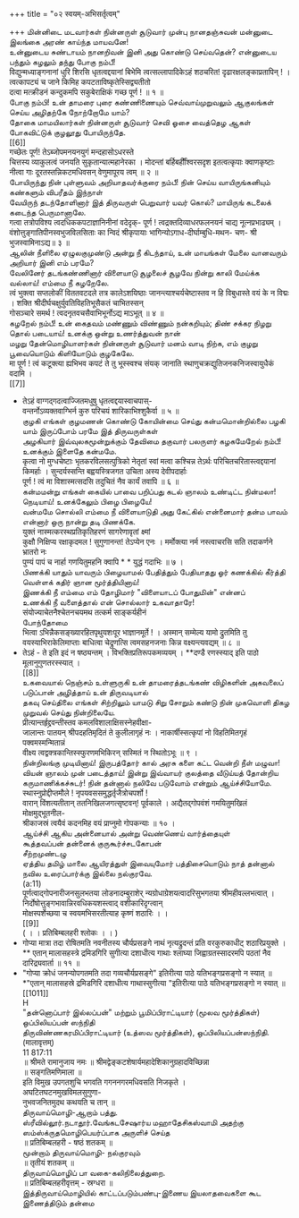 +++
title = "०२ स्वयम्-अभिसर्तृत्वम्"

+++
மின்னிடை மடவார்கள் நின்னருள் சூடுவார் முன்பு நானதஞ்சுவன் மன்னுடை இலங்கை அரண் காய்ந்த மாயவனே!   
உன்னுடைய சுண்டாயம் நானறிவன் இனி அது கொண்டு செய்வதென்? என்னுடைய பந்தும் கழலும் தந்து போகு நம்பீ!   
विद्युन्मध्याङ्गनानां धुरि शिरसि धृतत्वद्दयानां बिभेमि त्वत्सल्लापादिकेऽहं शठचरित! दृढारक्षलङ्काप्रतापिन् ! । त्वत्कापट्यं च जाने किमिह कपटताविष्कृतेस्सिद्व्यतीतो   
दत्वा मत्क्रीडनं कन्दुकमपि सकुबेराक्षिकं गच्छ पूर्ण ! ॥ १ ॥   
போகு நம்பி! உன் தாமரை புரை கண்ணிணையும் செவ்வாய்முறுவலும் ஆகுலங்கள் செய்ய அழிதற்கே நோற்றோமே யாம்?   
தோகை மாமயிலார்கள் நின்னருள் சூடுவார் செவி ஓசை வைத்தெழ ஆகள் போகவிட்டுக் குழலூது போயிருந்தே.   
[[6]]  
गच्छेतः पूर्ण! तेऽब्जोपमनयनयुगं मन्दहासोऽधरस्ते   
चित्तस्य व्याकुलत्वं जनयति सुकृतान्यात्महानेरका । मोदन्तां बर्हिबर्हीींश्वरसदृश इतत्वत्कृपाः क्वाणकृष्टाः   
नीत्वा गाः दूरतस्तन्निकटमधिवसन् वेणुमापूरय त्वम् ॥ २ ॥   
போயிருந்து நின் புள்ளுவம் அறியாதவர்க்குரை நம்பீ! நின் செய்ய வாயிருங்கனியும் கண்களும் விபரீதம் இந்நாள்   
வேயிருந் தடந்தோளினார் இத் திருவருள் பெறுவார் யவர் கொல்? மாயிருங் கடலைக் கடைந்த பெருமானாலே.   
गत्वा तत्रोपविश्य त्वदधिककपटाज्ञानिनीनां वदेदृक्- पूर्ण ! त्वद्रक्तदिव्याधरफलनयनं चाद्य नूत्नप्रभाढ्यम् । वंशोत्तुङ्गातिपीनस्वभुजविलसिताः का न्विदं श्रीकृपायाः भागिन्योऽगाध-दीर्घाम्बुधि-मथन- चण- श्री भुजस्वामिनाऽद्य॥ ३ ॥   
ஆலின் நீளிலை ஏழுலகுமுண்டு அன்று நீ கிடந்தாய், உன் மாயங்கள் மேலை வானவரும் அறியார் இனி எம் பரமே?   
வேலினேர் தடங்கண்ணினார் விளையாடு சூழலைச் சூழவே நின்று காலி மேய்க்க வல்லாய்! எம்மை நீ கழறேலே.   
त्वं भुक्त्वा सप्तलोकीं विततवटदले तत्र कालेऽशयिष्ठाः जानन्त्याश्चर्यचेष्टास्तव न हि विबुधास्ते वयं के न विद्मः । शक्ति श्रीदीर्घचक्षुर्युवतिविहतिभूसैकतं चाभितस्सन्   
गोसञ्चारे समर्थ ! त्वदनृतवचसैवाभिभूर्नोऽद्य माऽभूत् ॥ ४ ॥   
கழறேல் நம்பீ! உன் கைதவம் மண்ணும் விண்ணும் நன்கறியும்; திண் சக்கர நிழறு தொல் படையாய்! உனக்கு ஒன்று உணர்த்துவன் நான்   
மழறு தேன்மொழியாளர்கள் நின்னருள் சூடுவார் மனம் வாடி நிற்க, எம் குழறு பூவையொடும் கிளியோடும் குழகேலே.   
मा पूर्ण ! त्वं कटूक्त्या ह्यभिभव कपटं ते तु भूस्स्वश्च संयक् जानाति स्थाणुचक्रद्युतिजनकनिजस्वायुधैकं वदामि ।   
[[7]]  
* तेऽहं वाग्गद्गदत्वाज्जितमधुषु धृतत्वद्दयास्वाचपास्-   
वन्तर्नोऽव्यक्तवाग्भिर्न कुरु परिचयं शारिकाभिश्शुकैर्वा ॥ ५ ॥   
குழகி எங்கள் குழமணன் கொண்டு கோயின்மை செய்து கன்மமொன்றில்லை பழகி யாம் இருப்போம் பரமே இத் திருவருள்கள்   
அழகியார் இவ்வுலகமூன்றுக்கும் தேவிமை தகுவார் பலருளர் கழகமேறேல் நம்பீ! உனக்கும் இளைதே கன்மமே.   
कृत्वा नो मुग्धचेष्टाः भृतकरविलसत्पुत्रिको नेतृतां स्वां मत्वा कश्चिन्न तेऽर्थः परिचितचरितास्त्वद्दयानां किमर्हाः । सुन्दर्यस्सन्ति बह्वयस्त्रिजगत उचिता अस्य देवीपदार्हाः   
पूर्ण ! त्वं मा विशास्मत्सदसि तदुचितं नैव कार्यं तवापि ॥ ६ ॥   
கன்மமன்று எங்கள் கையில் பாவை பறிப்பது கடல் ஞாலம் உண்டிட்ட நின்மலா! நெடியாய்! உனக்கேலும் பிழை பிழையே!   
வன்மமே சொல்லி எம்மை நீ விளையாடுதி அது கேட்கில் என்னைமார் தன்ம பாவம் என்னார் ஒரு நான்று தடி பிணக்கே.   
युक्तं नास्मत्करस्थप्रतिकृतिहरणं सागरेणावृतां क्ष्मां   
कुक्षौ निक्षिप्य रक्षाकृदमल ! सुगुणानन्त! तेऽप्येन एनः । मर्मोक्त्या नर्म नस्त्वाचरसि सति तदाकर्णने भ्रातरो नः   
पुण्यं पापं च नार्हा गणयितुमहनि क्वापि * * युद्धं गदाभिः ॥ ७ ।   
பிணக்கி யாதும் யாவரும் பிழையாமல் பேதித்தும் பேதியாதது ஓர் கணக்கில் கீர்த்தி வெள்ளக் கதிர் ஞான மூர்த்தியினாய்!   
இணக்கி நீ எம்மை எம் தோழிமார் "விளையாடப் போதுமின்" என்னப்   
உணக்கி நீ வளைத்தால் என் சொல்லார் உகவாதாரே!   
संयोज्याचेतनैश्चेतनचयमथ तत्कर्म साङ्कर्यहीनं   
போந்தோமை   
भित्वा ऽभिन्नैकसङ्ख्यारहितपृथुयशःपूर भाज्ञानमूर्ते ! । अस्मान् सम्मेल्य यामो द्रुतमिति तु वयस्याभिराकेलिमाप्ताः बाधित्वा चेद्रुणत्सि त्वमसहनजनाः किन्न वक्ष्यन्त्यवद्यम् ॥ ८ ॥   
* तेऽहं - ते इति इदं न षष्ठ्यन्तम् । विभक्तिप्रतिरूपकमव्ययम् । **दण्डै रणस्स्याद् इति पाठो मूलानुगुणतरस्स्यात् ।   
[[8]]  
உகவையால் நெஞ்சம் உள்ளுருகி உன் தாமரைத்தடங்கண் விழிகளின் அகவலைப் படுப்பான் அழித்தாய் உன் திருவடியால்   
தகவு செய்திலை எங்கள் சிற்றிலும் யாமடு சிறு சோறும் கண்டு நின் முகவொளி திகழ முறுவல் செய்து நின்றிலையே.   
प्रीत्यान्तर्हृद्द्रवन्तीस्तव कमलविशालाक्षिसस्नेहवीक्षा-   
जालान्तः पातयन् श्रीपदहतिमृदितं ते कुलीलागृहं नः । नाकार्षीस्सत्कृपां नो विहतिमितगृहं पक्वमस्मन्मितान्नं   
वीक्ष्य त्वद्वक्त्रकान्तिस्स्फुरणमभिकिरन् सस्मितं न स्थितोऽभूः ॥ ९ ।   
நின்றிலங்கு முடியினாய்! இருபத்தோர் கால் அரசு களை கட்ட வென்றி நீள் மழுவா! வியன் ஞாலம் முன் படைத்தாய்! இன்று இவ்வாயர் குலத்தை வீடுய்யத் தோன்றிய கருமாணிக்கச்சுடர்! நின் தன்னால் நலிவே படுவோம் என்றும் ஆய்ச்சியோமே.   
स्थास्नुप्रोद्दीप्तमौले ! नृपयवससमुद्धर्तृजैत्रोचपर्शो !   
वारान् विंशत्यतीतान् ततनिखिलजगत्सृष्टवन्! पूर्वकाले । अद्यैतद्गोपवंशं गमयितुमखिलं मोक्षमुद्भूतनील-   
श्रीकाजस्रं त्वयैवं कदनमिह वयं प्राप्नुमो गोपकन्याः ॥ १० ।   
ஆய்ச்சி ஆகிய அன்னையால் அன்று வெண்ணெய் வார்த்தையுள்   
கூத்தவப்பன் தன்னைக் குருகூர்ச்சடகோபன்   
சீற்றமுண்டழு   
ஏத்திய தமிழ் மாலை ஆயிரத்துள் இவையுமோர் பத்திசையொடும் நாத் தன்னால் நவில உரைப்பார்க்கு இல்லை நல்குரவே.   
(a:11)   
पूर्णत्वाद्गोपनारीजनसुलभतया लोडनादम्बुराशेर् न्यग्रोधाग्रेशयत्वादरिसुभगतया श्रीमहीवल्लभत्वात् । निर्दोषोत्तुङ्गभावान्निरवधिकयशस्त्वाद् वशीकारिदृग्त्वान्   
मोक्षस्पर्शेच्छया च स्वयमभिसरतीत्याह कृष्णं शठारिः । ।   
[[9]]  
( । । प्रतिबिम्बलहरी श्लोकः । । )   
* गोप्या मात्रा तदा रोषितमति नवनीतस्य चौर्यप्रसङगे नाथं नृत्यद्रुदन्तं प्रति वरकुरुकाधीट् शठारिप्रयुक्ते ।   
** एतान् मालासहस्त्रे द्रमिडगिरि सुगीत्या दशाधीत्य गाथाः श्लाघ्या जिह्वाग्रतस्सादरमपि पठतां नैव दारिद्र्यवार्ता ॥ ११ ॥   
* "गोप्या क्रोधं जनन्योपगतमति तदा गव्यचौर्यप्रसङ्गे" इतिरीत्या पाठे यतिभङ्गप्रसङ्गो न स्यात् ॥ *"एतान् मालासहस्रे द्रमिडगिरि दशाधीत्य गाथास्सुगीत्या "इतिरीत्या पाठे यतिभङ्गप्रसङ्गो न स्यात् ॥   
[[1011]]  
H   
"தன்னொப்பார் இல்லப்பன்" மற்றும் பூமிப்பிராட்டியார் (மூலவ மூர்த்திகள்) ஒப்பிலியப்பன் ஸந்நிதி   
திருவிண்ணகரமிப்பிராட்டியார் (உத்ஸவ மூர்த்திகள்), ஒப்பிலியப்பன்ஸந்நிதி.   
(मालावृत्तम्)   
11 817:11   
॥ श्रीमते रामानुजाय नमः ॥ श्रीमद्वेङ्कटशेषार्यमहादेशिकानुग्रहादविच्छिन्ना   
॥ सङ्गतिमणिमाला ॥   
इति विमुख उपगतशुचि भगवति गगननगरमधिवसति निजकृते ।   
अघटितघटनमुखविमलसुगुणा-   
नुभवजनितमुदथ कथयति च तान् ॥   
திருவாய்மொழி-ஆறாம் பத்து.   
ஸ்ரீவில்லூர்.நடாதூர்.வேங்கடசேஷார்ய மஹாதேசிகஸ்வாமி அதற்கு ஸம்ஸ்க்ருதமொழிபெயர்ப்பாக அருளிச் செய்த   
॥ प्रतिबिम्बलहरी - षष्ठं शतकम् ॥   
மூன்றாம் திருவாய்மொழி- நல்குரவும்   
॥ तृतीयं शतकम् ॥   
திருவாய்மொழிப் பா வகை-கலிநிலைத்துறை.   
॥ प्रतिबिम्बलहरीवृत्तम् - स्रग्धरा ॥   
இத்திருவாய்மொழியில் காட்டப்படும்பண்பு-இணைய இயலாதவைகளை கூட இணைத்திடும் தன்மை   

